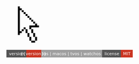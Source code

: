 <svg style="margin-top: 2em" width="320" height="100" viewBox="0 0 320 100" xmlns="http://www.w3.org/2000/svg" xmlns:xlink="http://www.w3.org/1999/xlink" version="1.1" x="0px" y="0px" viewBox="0 0 100 100" enable-background="new 0 0 100 100" xml:space="preserve"><rect x="80" y="50" width="5" height="5"></rect><rect x="75" y="85" width="5" height="5"></rect><rect x="75" y="80" width="5" height="5"></rect><rect x="75" y="50" width="5" height="5"></rect><rect x="75" y="45" width="5" height="5"></rect><rect x="70" y="90" width="5" height="5"></rect><rect x="70" y="70" width="5" height="5"></rect><rect x="70" y="75" width="5" height="5"></rect><rect x="70" y="40" width="5" height="5"></rect><rect x="70" y="50" width="5" height="5"></rect><rect x="65" y="90" width="5" height="5"></rect><rect x="65" y="65" width="5" height="5"></rect><rect x="65" y="60" width="5" height="5"></rect><rect x="65" y="35" width="5" height="5"></rect><rect x="65" y="50" width="5" height="5"></rect><rect x="60" y="85" width="5" height="5"></rect><rect x="60" y="80" width="5" height="5"></rect><rect x="60" y="55" width="5" height="5"></rect><rect x="60" y="30" width="5" height="5"></rect><rect x="60" y="50" width="5" height="5"></rect><rect x="55" y="70" width="5" height="5"></rect><rect x="55" y="75" width="5" height="5"></rect><rect x="55" y="25" width="5" height="5"></rect><rect x="50" y="65" width="5" height="5"></rect><rect x="50" y="60" width="5" height="5"></rect><rect x="50" y="20" width="5" height="5"></rect><rect x="45" y="55" width="5" height="5"></rect><rect x="45" y="15" width="5" height="5"></rect><rect x="40" y="60" width="5" height="5"></rect><rect x="40" y="10" width="5" height="5"></rect><rect x="35" y="65" width="5" height="5"></rect><rect x="35" y="5" width="5" height="5"></rect><rect x="30" y="70" width="5" height="5"></rect><rect x="30" y="65" width="5" height="5"></rect><rect x="30" y="55" width="5" height="5"></rect><rect x="30" y="60" width="5" height="5"></rect><rect x="30" y="40" width="5" height="5"></rect><rect x="30" y="30" width="5" height="5"></rect><rect x="30" y="35" width="5" height="5"></rect><rect x="30" y="50" width="5" height="5"></rect><rect x="30" y="45" width="5" height="5"></rect><rect x="30" y="25" width="5" height="5"></rect><rect x="30" y="15" width="5" height="5"></rect><rect x="30" y="20" width="5" height="5"></rect><rect x="30" y="10" width="5" height="5"></rect><rect x="30" width="5" height="5"></rect><rect x="30" y="5" width="5" height="5"></rect></svg>

<svg xmlns="http://www.w3.org/2000/svg" width="330" height="20" viewBox="0 0 330 20"><g shape-rendering="crispEdges"><path fill="#555" d="M0 0h52v20H0z"></path><path fill="#CA3522" d="M52 0h39v20H52z"></path><path fill="#9f9f9f" d="M91 0h159v20H91z"></path><path fill="#555" d="M250 0h49v20H250z"></path><path fill="#CA3522" d="M299 0h31v20H299z"></path></g><g fill="#fff" text-anchor="middle" font-family="DejaVu Sans,Verdana,Geneva,sans-serif" font-size="11"><text x="27" y="14">version</text><text x="70.5" y="14">{{version}}</text><text x="170.5" y="14">ios | macos | tvos | watchos</text><text x="275.5" y="14">license</text><text x="314.5" y="14">MIT</text></g></svg>
<br />
